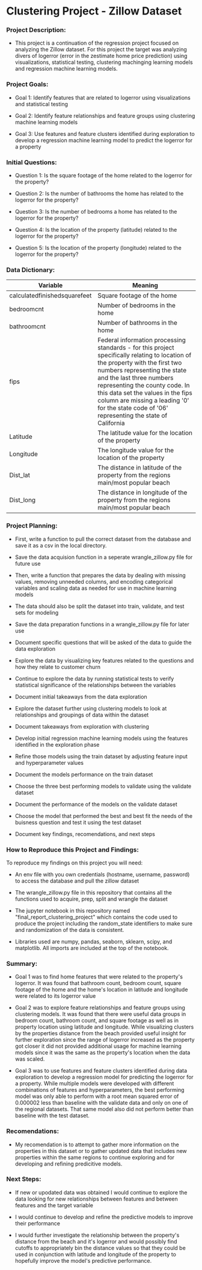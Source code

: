 # Clustering Project - Zillow Dataset

### Project Description:
- This project is a continuation of the regression project focused on analyzing the Zillow dataset. For this project the target was analyzing divers of logerror (error in the zestimate home price prediction) using visualizations, statistical testing, clustering machinging learning models and regression machine learning models.

### Project Goals:
- Goal 1: Identify features that are related to logerror using visualizations and statistical testing

- Goal 2: Identify feature relationships and feature groups using clustering machine learning models

- Goal 3: Use features and feature clusters identified during exploration to develop a regression machine learning model to predict the logerror for a property

### Initial Questions:
- Question 1: Is the square footage of the home related to the logerror for the property?

- Question 2: Is the number of bathrooms the home has related to the logerror for the property?

- Question 3: Is the number of bedrooms a home has related to the logerror for the property?

- Question 4: Is the location of the property (latitude) related to the logerror for the property?

- Question 5: Is the location of the property (longitude) related to the logerror for the property?

### Data Dictionary:

| Variable | Meaning |
|----------|---------|
|calculatedfinishedsquarefeet|Square footage of the home|
|bedroomcnt|Number of bedrooms in the home|
|bathroomcnt|Number of bathrooms in the home|
|fips|Federal information processing standards - for this project specifically relating to location of the property with the first two numbers representing the state and the last three numbers representing the county code. In this data set the values in the fips column are missing a leading '0' for the state code of '06' representing the state of California|
|Latitude|The latitude value for the location of the property|
|Longitude|The longitude value for the location of the property|
|Dist_lat|The distance in latitude of the property from the regions main/most popular beach|
|Dist_long|The distance in longitude of the property from the regions main/most popular beach|

### Project Planning:

- First, write a function to pull the correct dataset from the database and save it as a csv in the local directory.

- Save the data acquision function in a seperate wrangle_zillow.py file for future use

- Then, write a function that prepares the data by dealing with missing values, removing unneeded columns, and encoding categorical variables and scaling data as needed for use in machine learning models

- The data should also be split the dataset into train, validate, and test sets for modeling

- Save the data preparation functions in a wrangle_zillow.py file for later use

- Document specific questions that will be asked of the data to guide the data exploration

- Explore the data by visualizing key features related to the questions and how they relate to customer churn

- Continue to explore the data by running statistical tests to verify statistical significance of the relationships between the variables

- Document initial takeaways from the data exploration

- Explore the dataset further using clustering models to look at relationships and groupings of data within the dataset

- Document takeaways from exploration with clustering

- Develop initial regression machine learning models using the features identified in the exploration phase

- Refine those models using the train dataset by adjusting feature input and hyperparameter values

- Document the models performance on the train dataset

- Choose the three best performing models to validate using the validate dataset

- Document the performance of the models on the validate dataset

- Choose the model that performed the best and best fit the needs of the buisness question and test it using the test dataset

- Document key findings, recomendations, and next steps

### How to Reproduce this Project and Findings:

To reproduce my findings on this project you will need:

- An env file with you own credentials (hostname, username, password) to access the database and pull the zillow dataset

- The wrangle_zillow.py file in this repository that contains all the functions used to acquire, prep, split and wrangle the dataset

- The jupyter notebook in this repository named "final_report_clustering_project" which contains the code used to produce the project including the random_state identifiers to make sure and randomization of the data is consistent.

- Libraries used are numpy, pandas, seaborn, sklearn, scipy, and matplotlib. All imports are included at the top of the notebook.

### Summary:
- Goal 1 was to find home features that were related to the property's logerror. It was found that bathroom count, bedroom count, square footage of the home and the home's location in latitude and longitude were related to its logerror value

- Goal 2 was to explore feature relationships and feature groups using clustering models. It was found that there were useful data groups in bedroom count, bathroom count, and square footage as well as in property location using latitude and longitude. While visualizing clusters by the properties distance from the beach provided useful insight for further exploration since the range of logerror increased as the property got closer it did not provided additional usage for machine learning models since it was the same as the property's location when the data was scaled.

- Goal 3 was to use features and feature clusters identified during data exploration to develop a regression model for predicting the logerror for a property. While multiple models were developed with different combinations of features and hyperparameters, the best performing model was only able to perform with a root mean squared error of 0.000002 less than baseline with the validate data and only on one of the regional datasets. That same model also did not perform better than baseline with the test dataset.

### Recomendations:
- My recomendation is to attempt to gather more information on the properties in this dataset or to gather updated data that includes new properties within the same regions to continue exploring and for developing and refining predicitive models.

### Next Steps:
- If new or upodated data was obtained I would continue to explore the data looking for new relationships between features and between features and the target variable

- I would continue to develop and refine the predictive models to improve their performance

- I would further investigate the relationship between the property's distance from the beach and it's logerror and would possibly find cutoffs to appropriately bin the distance values so that they could be used in conjunction with latitude and longitude of the property to hopefully improve the model's predictive performance.

